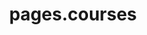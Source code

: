 ---
title: pages.courses

images:
  - url: /img/evidenza/cappellini.jpg
    alt: corsi
    
namespace: courses

---